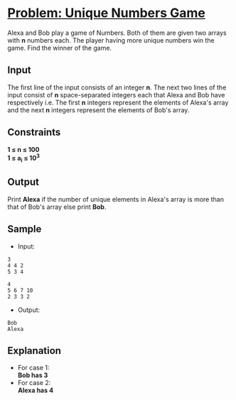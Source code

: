 # [Problem: Unique Numbers Game](https://my.newtonschool.co/playground/code/v6oemkvrrhzw)

Alexa and Bob play a game of Numbers. Both of them are given two arrays with **n** numbers each. The player having more unique numbers win the game. Find the winner of the game.

## Input

The first line of the input consists of an integer **n**. The next two lines of the input consist of **n** space-separated integers each that Alexa and Bob have respectively i.e. The first **n** integers represent the elements of Alexa's array and the next **n** integers represent the elements of Bob's array.

## Constraints

**1 ≤ n ≤ 100 <br>
1 ≤ a<sub>i</sub> ≤ 10<sup>3</sup>**

## Output

Print **Alexa** if the number of unique elements in Alexa's array is more than that of Bob's array else print **Bob**.

## Sample

- Input:
```
3
4 4 2
5 3 4

4
5 6 7 10
2 3 3 2
```

- Output:
```
Bob
Alexa
```

## Explanation

- For case 1: <br> **Bob has 3** <br>
- For case 2: <br> **Alexa has 4**

